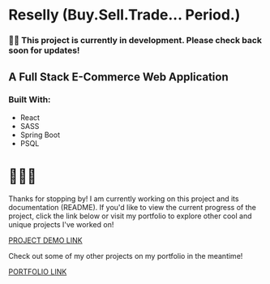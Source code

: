 # Reselly (Buy.Sell.Trade... Period.)

### ☝🏾 This project is currently in development. Please check back soon for updates!

## A Full Stack E-Commerce Web Application

### Built With:

- React
- SASS
- Spring Boot
- PSQL

# 👨🏾‍💻

Thanks for stopping by! I am currently working on this project and its documentation (README). If you'd like to view the current progress of the project, click the link below or visit my portfolio to explore other cool and unique projects I've worked on!

[PROJECT DEMO LINK](https://reselly-demo.williamhmoody.com/)

Check out some of my other projects on my portfolio in the meantime!

[PORTFOLIO LINK](https://williamhmoody.com/)
